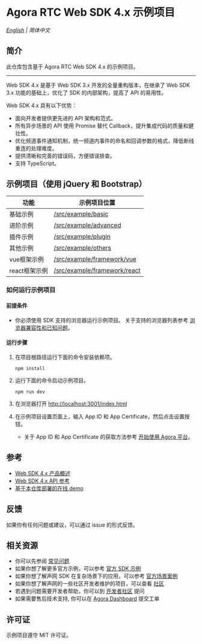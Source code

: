# Agora RTC Web SDK 4.x 示例项目

_[English](README.md) | 简体中文_

## 简介

此仓库包含基于 Agora RTC Web SDK 4.x 的示例项目。

<hr>

Web SDK 4.x 是基于 Web SDK 3.x 开发的全量重构版本，在继承了 Web SDK 3.x 功能的基础上，优化了 SDK 的内部架构，提高了 API 的易用性。

Web SDK 4.x 具有以下优势：

- 面向开发者提供更先进的 API 架构和范式。
- 所有异步场景的 API 使用 Promise 替代 Callback，提升集成代码的质量和健壮性。
- 优化频道事件通知机制，统一频道内事件的命名和回调参数的格式，降低断线重连的处理难度。
- 提供清晰和完善的错误码，方便错误排查。
- 支持 TypeScript。

## 示例项目（使用 jQuery 和 Bootstrap）

| 功能             | 示例项目位置                     |
| ------------------- | -------------------------------- |
| 基础示例      | [/src/example/basic](/src/example/basic)        |
| 进阶示例      | [/src/example/advanced](/src/example/advanced) |
| 插件示例      | [/src/example/plugin](/src/example/plugin)            |
| 其他示例      | [/src/example/others](/src/example/others)            |
| vue框架示例   | [/src/example/framework/vue](/src/example/framework/vue)        |
| react框架示例 | [/src/example/framework/react](/src/example/framework/react)  |


### 如何运行示例项目

#### 前提条件

- 你必须使用 SDK 支持的浏览器运行示例项目。 关于支持的浏览器列表参考 [浏览器兼容性和已知问题](https://doc.shengwang.cn/doc/rtc/javascript/overview/browser-compatibility)。

#### 运行步骤

1. 在项目根路径运行下面的命令安装依赖项。

   ```shell
   npm install
   ```

2. 运行下面的命令启动示例项目。

   ```shell
   npm run dev
   ```

3. 在浏览器打开 [http://localhost:3001/index.html](http://localhost:3001/index.html)

4. 在示例项目设置页面上，输入 App ID 和 App Certificate，然后点击设置按钮。
   - 关于 App ID 和 App Certificate 的获取方法参考 [开始使用 Agora 平台](https://docs.agora.io/cn/Agora%20Platform/get_appid_token)。

## 参考

- [Web SDK 4.x 产品概述](https://doc.shengwang.cn/doc/rtc/javascript/overview/product-overview)
- [Web SDK 4.x API 参考](https://doc.shengwang.cn/api-ref/rtc/javascript/overview)
- [基于本仓库部署的在线 demo](https://webdemo.agora.io/)

## 反馈

如果你有任何问题或建议，可以通过 issue 的形式反馈。

## 相关资源

- 你可以先参阅 [常见问题](https://doc.shengwang.cn/faq/list?category=integration-issues&platform=javascript&product=rtc)
- 如果你想了解更多官方示例，可以参考 [官方 SDK 示例](https://github.com/AgoraIO)
- 如果你想了解声网 SDK 在复杂场景下的应用，可以参考 [官方场景案例](https://github.com/AgoraIO-usecase)
- 如果你想了解声网的一些社区开发者维护的项目，可以查看 [社区](https://github.com/AgoraIO-Community)
- 若遇到问题需要开发者帮助，你可以到 [开发者社区](https://rtcdeveloper.com/) 提问
- 如果需要售后技术支持, 你可以在 [Agora Dashboard](https://console.shengwang.cn/overview) 提交工单

## 许可证

示例项目遵守 MIT 许可证。
